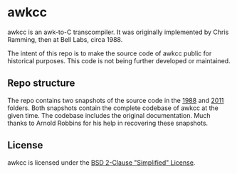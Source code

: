 # awkcc

awkcc is an awk-to-C transcompiler. It was originally implemented by Chris Ramming,
then at Bell Labs, circa 1988.

The intent of this repo is to make the source code of awkcc public for historical
purposes. This code is not being further developed or maintained.

## Repo structure

The repo contains two snapshots of the source code in the [1988](1988) and
[2011](2011) folders. Both snapshots contain the complete codebase of awkcc
at the given time. The codebase includes the original documentation.  Much
thanks to Arnold Robbins for his help in recovering these snapshots.

## License

awkcc is licensed under the [BSD 2-Clause "Simplified" License](LICENSE).
